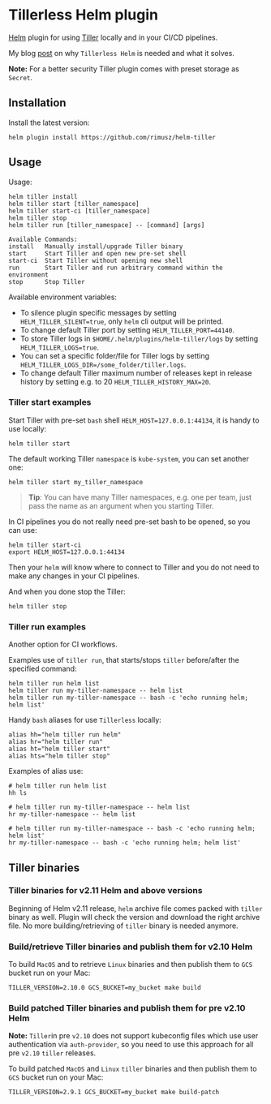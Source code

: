 # Tillerless Helm plugin

[Helm](https://helm.sh) plugin for using [Tiller](https://docs.helm.sh/using_helm/#installing-tiller) locally and in your CI/CD pipelines.

My blog [post](https://rimusz.net/tillerless-helm/) on why `Tillerless Helm` is needed and what it solves.

**Note:** For a better security Tiller plugin comes with preset storage as `Secret`.

## Installation

Install the latest version:

```console
helm plugin install https://github.com/rimusz/helm-tiller
```

## Usage

Usage:

```console
helm tiller install
helm tiller start [tiller_namespace]
helm tiller start-ci [tiller_namespace]
helm tiller stop
helm tiller run [tiller_namespace] -- [command] [args]

Available Commands:
install   Manually install/upgrade Tiller binary
start     Start Tiller and open new pre-set shell
start-ci  Start Tiller without opening new shell
run       Start Tiller and run arbitrary command within the environment
stop      Stop Tiller
```

Available environment variables:

- To silence plugin specific messages by setting `HELM_TILLER_SILENT=true`, only `helm` cli output will be printed.
- To change default Tiller port by setting `HELM_TILLER_PORT=44140`.
- To store Tiller logs in `$HOME/.helm/plugins/helm-tiller/logs` by setting `HELM_TILLER_LOGS=true`.
- You can set a specific folder/file for Tiller logs by setting `HELM_TILLER_LOGS_DIR=/some_folder/tiller.logs`.
- To change default Tiller maximum number of releases kept in release history by setting e.g. to 20 `HELM_TILLER_HISTORY_MAX=20`.

### Tiller start examples

Start Tiller with pre-set `bash` shell `HELM_HOST=127.0.0.1:44134`, it is handy to use locally:

```console
helm tiller start
```

The default working Tiller `namespace` is `kube-system`, you can set another one:

```console
helm tiller start my_tiller_namespace
```

> **Tip**: You can have many Tiller namespaces, e.g. one per team, just pass the name as an argument when you starting Tiller.

In CI pipelines you do not really need pre-set bash to be opened, so you can use:

```console
helm tiller start-ci
export HELM_HOST=127.0.0.1:44134
```

Then your `helm` will know where to connect to Tiller and you do not need to make any changes in your CI pipelines.

And when you done stop the Tiller:

```console
helm tiller stop
```

### Tiller run examples

Another option for CI workflows.

Examples use of `tiller run`, that starts/stops `tiller` before/after the specified command:

```console
helm tiller run helm list
helm tiller run my-tiller-namespace -- helm list
helm tiller run my-tiller-namespace -- bash -c 'echo running helm; helm list'
```

Handy `bash` aliases for use `Tillerless` locally:

```
alias hh="helm tiller run helm"
alias hr="helm tiller run"
alias ht="helm tiller start"
alias hts="helm tiller stop"
```

Examples of alias use:

```console
# helm tiller run helm list
hh ls

# helm tiller run my-tiller-namespace -- helm list
hr my-tiller-namespace -- helm list

# helm tiller run my-tiller-namespace -- bash -c 'echo running helm; helm list'
hr my-tiller-namespace -- bash -c 'echo running helm; helm list'
```

## Tiller binaries

### Tiller binaries for v2.11 Helm and above versions

Beginning of Helm v2.11 release, `helm` archive file comes packed with `tiller` binary as well.
Plugin will check the version and download the right archive file. No more building/retrieving of
`tiller` binary is needed anymore.

### Build/retrieve Tiller binaries and publish them for v2.10 Helm

To build `MacOS` and to retrieve `Linux` binaries and then publish them to `GCS` bucket run on your Mac:

```console
TILLER_VERSION=2.10.0 GCS_BUCKET=my_bucket make build
```

### Build patched Tiller binaries and publish them for pre v2.10 Helm

**Note:** `Tiller`in pre `v2.10` does not support kubeconfig files which use user authentication via `auth-provider`, so you need to use this approach for all pre `v2.10` `tiller` releases.

To build patched `MacOS` and `Linux` `tiller` binaries and then publish them to `GCS` bucket run on your Mac:

```console
TILLER_VERSION=2.9.1 GCS_BUCKET=my_bucket make build-patch
```
